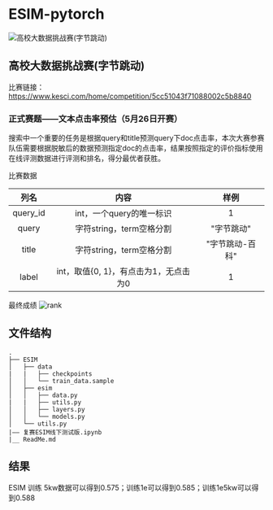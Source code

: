# ESIM-pytorch
![高校大数据挑战赛(字节跳动)](https://github.com/dyywinner/ESIM-pytorch/blob/master/img/fm.jpg)
## 高校大数据挑战赛(字节跳动)
比赛链接：https://www.kesci.com/home/competition/5cc51043f71088002c5b8840
### 正式赛题——文本点击率预估（5月26日开赛）
  搜索中一个重要的任务是根据query和title预测query下doc点击率，本次大赛参赛队伍需要根据脱敏后的数据预测指定doc的点击率，结果按照指定的评价指标使用在线评测数据进行评测和排名，得分最优者获胜。

比赛数据

| 列名 | 内容 | 样例 |
| :----: | :----: | :----: |
| query_id | int，一个query的唯一标识 | 1 |
| query | 字符string，term空格分割 | "字节跳动" |
| title | 字符string，term空格分割 | "字节跳动-百科" |
| label | int，取值{0, 1}，有点击为1，无点击为0 | 1 |

最终成绩
![rank](https://github.com/dyywinner/ESIM-pytorch/blob/master/img/finalrank_26.jpg)

## 文件结构
```
.
├── ESIM
│   ├── data
|   |   ├── checkpoints
│   │   └── train_data.sample
│   ├── esim
│   │   ├── data.py
|   |   ├── utils.py
│   │   ├── layers.py
│   │   └── models.py
│   └── utils.py
|—— 复赛ESIM线下测试版.ipynb
|__ ReadMe.md
```
## 结果

ESIM 训练 5kw数据可以得到0.575；训练1e可以得到0.585；训练1e5kw可以得到0.588
